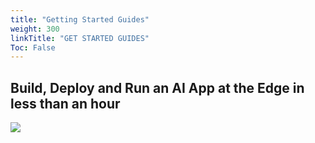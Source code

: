 ```yaml
---
title: "Getting Started Guides"
weight: 300
linkTitle: "GET STARTED GUIDES"
Toc: False
---
```


## Build, Deploy and Run an AI App at the Edge in less than an hour

![](/images/Get-started-overview-fpo.jpg)
